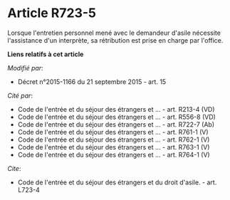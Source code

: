 # Article R723-5

Lorsque l'entretien personnel mené avec le demandeur d'asile nécessite l'assistance d'un interprète, sa rétribution est prise
en charge par l'office.

**Liens relatifs à cet article**

_Modifié par_:

  - Décret n°2015-1166 du 21 septembre 2015 - art. 15

_Cité par_:

  - Code de l'entrée et du séjour des étrangers et ... - art. R213-4 (VD)
  - Code de l'entrée et du séjour des étrangers et ... - art. R556-8 (VD)
  - Code de l'entrée et du séjour des étrangers et ... - art. R722-7 (Ab)
  - Code de l'entrée et du séjour des étrangers et ... - art. R761-1 (V)
  - Code de l'entrée et du séjour des étrangers et ... - art. R762-1 (V)
  - Code de l'entrée et du séjour des étrangers et ... - art. R763-1 (V)
  - Code de l'entrée et du séjour des étrangers et ... - art. R764-1 (V)

_Cite_:

  - Code de l'entrée et du séjour des étrangers et du droit d'asile. - art. L723-4
